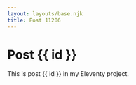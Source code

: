 ```yaml
---
layout: layouts/base.njk
title: Post 11206
---
```


# Post {{ id }}

This is post {{ id }} in my Eleventy project.
